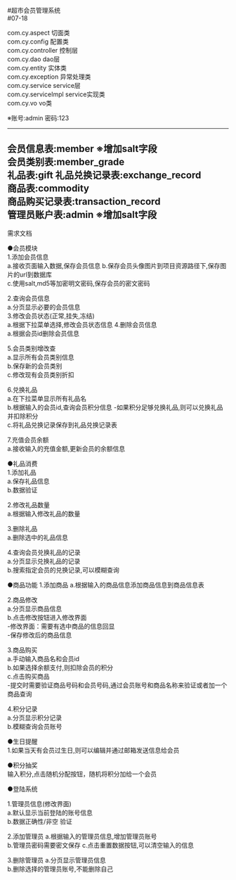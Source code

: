 #超市会员管理系统  
#07-18

com.cy.aspect  切面类  
com.cy.config  配置类  
com.cy.controller  控制层  
com.cy.dao  dao层  
com.cy.entity  实体类  
com.cy.exception  异常处理类  
com.cy.service  service层  
com.cy.serviceImpl  service实现类  
com.cy.vo  vo类  

※账号:admin 密码:123  

---------------------------------  
会员信息表:member ※增加salt字段  
会员类别表:member_grade  
礼品表:gift 
礼品兑换记录表:exchange_record  
商品表:commodity  
商品购买记录表:transaction_record  
管理员账户表:admin   ※增加salt字段  
---------------------------------  

需求文档  

●会员模块  
1.添加会员信息  
 a.接收页面输入数据,保存会员信息
 b.保存会员头像图片到项目资源路径下,保存图片的url到数据库  
 c.使用salt,md5等加密明文密码,保存会员的密文密码  
 
2.查询会员信息  
 a.分页显示必要的会员信息  
3.修改会员状态(正常,挂失,冻结)  
 a.根据下拉菜单选择,修改会员状态信息 
4.删除会员信息  
 a.根据会员id删除会员信息  
 
5.会员类别增改查  
 a.显示所有会员类别信息  
 b.保存新的会员类别  
 c.修改现有会员类别折扣  
 
6.兑换礼品  
 a.在下拉菜单显示所有礼品名  
 b.根据输入的会员id,查询会员积分信息
  -如果积分足够兑换礼品,则可以兑换礼品并扣除积分  
 c.将礼品兑换记录保存到礼品兑换记录表  
 
7.充值会员余额  
 a.接收输入的充值金额,更新会员的余额信息  
 
●礼品消费  
1.添加礼品  
 a.保存礼品信息  
 b.数据验证  
 
2.修改礼品数量  
 a.根据输入修改礼品的数量  
 
3.删除礼品  
 a.删除选中的礼品信息  
 
4.查询会员兑换礼品的记录  
 a.分页显示兑换礼品的记录  
 b.搜索指定会员的兑换记录,可以模糊查询  

●商品功能 
1.添加商品
 a.根据输入的商品信息添加商品信息到商品信息表  
 
2.商品修改  
 a.分页显示商品信息  
 b.点击修改按钮进入修改界面  
  -修改界面：需要有选中商品的信息回显  
  -保存修改后的商品信息  
  
3.商品购买  
 a.手动输入商品名和会员id  
 b.如果选择余额支付,则扣除会员的积分  
 c.点击购买商品  
  -提交时需要验证商品号码和会员号码,通过会员账号和商品名称来验证或者加一个商品查询
  
4.积分记录  
 a.分页显示积分记录  
 b.模糊查询会员账号  

●生日提醒  
 1.如果当天有会员过生日,则可以编辑并通过邮箱发送信息给会员  

●积分抽奖  
 输入积分,点击随机分配按钮，随机将积分加给一个会员  

●登陆系统  

1.管理员信息(修改界面)  
 a.默认显示当前登陆的账号信息  
 b.数据正确性/非空 验证  
 
2.添加管理员
 a.根据输入的管理员信息,增加管理员账号  
 b.管理员密码需要密文保存
 c.点击重置数据按钮,可以清空输入的信息  
 
3.删除管理员
 a.分页显示管理员信息  
 b.删除选择的管理员账号,不能删除自己  
